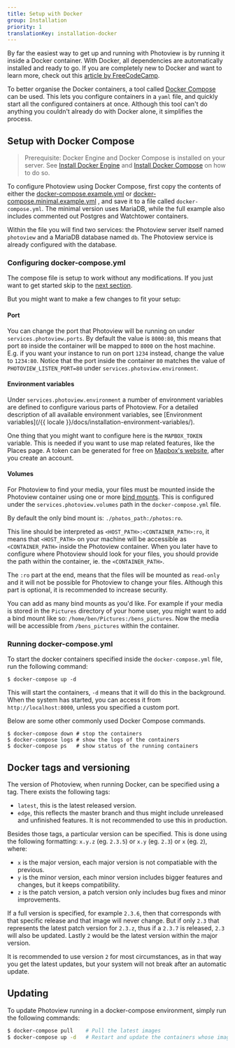 ```yaml
---
title: Setup with Docker
group: Installation
priority: 1
translationKey: installation-docker
---
```


By far the easiest way to get up and running with Photoview is by running it inside a Docker container.
With Docker, all dependencies are automatically installed and ready to go.
If you are completely new to Docker and want to learn more, check out this [article by FreeCodeCamp][docker-simplified].

To better organise the Docker containers, a tool called [Docker Compose][docker-compose] can be used.
This lets you configure containers in a `yaml` file, and quickly start all the configured containers at once.
Although this tool can't do anything you couldn't already do with Docker alone, it simplifies the process.

[docker-simplified]: https://www.freecodecamp.org/news/docker-simplified-96639a35ff36/
[docker-compose]: https://docs.docker.com/compose/

## Setup with Docker Compose

> Prerequisite: Docker Engine and Docker Compose is installed on your server.
> See [Install Docker Engine][docker-install] and [Install Docker Compose][install-docker-compose] on how to do so.

To configure Photoview using Docker Compose, first copy the contents of either the [docker-compose.example.yml][docker-compose.example.yml] or [docker-compose.minimal.example.yml][docker-compose.minimal.example.yml] ,
and save it to a file called `docker-compose.yml`. The minimal version uses MariaDB, while the full example also includes commented out Postgres and Watchtower containers.

Within the file you will find two services: the Photoview server itself named `photoview` and a MariaDB database named `db`.
The Photoview service is already configured with the database.

### Configuring docker-compose.yml

The compose file is setup to work without any modifications. If you just want to get started skip to the [next section](#running-docker-compose.yml).

But you might want to make a few changes to fit your setup:

#### Port

You can change the port that Photoview will be running on under `services.photoview.ports`.
By default the value is `8000:80`, this means that port `80` inside the container will be mapped to `8000` on the host machine.
E.g. if you want your instance to run on port `1234` instead, change the value to `1234:80`.
Notice that the port inside the container `80` matches the value of `PHOTOVIEW_LISTEN_PORT=80` under `services.photoview.environment`.

#### Environment variables

Under `services.photoview.environment` a number of environment variables are defined
to configure various parts of Photoview. For a detailed description of all available environment variables,
see [Environment variables](/{{ locale }}/docs/installation-environment-variables/).

One thing that you might want to configure here is the `MAPBOX_TOKEN` variable.
This is needed if you want to use map related features, like the Places page.
A token can be generated for free on [Mapbox's website][mapbox-access-token], after you create an account.

#### Volumes

For Photoview to find your media, your files must be mounted inside the Photoview container using one or more [bind mounts][docker-bind-mount].
This is configured under the `services.photoview.volumes` path in the `docker-compose.yml` file.

By default the only bind mount is: `./photos_path:/photos:ro`.

This line should be interpreted as `<HOST_PATH>:<CONTAINER_PATH>:ro`,
it means that `<HOST_PATH>` on your machine will be accessible as `<CONTAINER_PATH>` inside the Photoview container.
When you later have to configure where Photoview should look for your files, you should provide the path within the container, ie. the `<CONTAINER_PATH>`.

The `:ro` part at the end, means that the files will be mounted as `read-only` and it will not be possible for Photoview to change your files.
Although this part is optional, it is recommended to increase security.

You can add as many bind mounts as you'd like. For example if your media is stored in the `Pictures` directory of your home user,
you might want to add a bind mount like so: `/home/ben/Pictures:/bens_pictures`. Now the media will be accessible from `/bens_pictures` within the container.

### Running docker-compose.yml

To start the docker containers specified inside the `docker-compose.yml` file, run the following command:

```shell
$ docker-compose up -d
```

This will start the containers, `-d` means that it will do this in the background.
When the system has started, you can access it from `http://localhost:8000`, unless you specified a custom port.

Below are some other commonly used Docker Compose commands.

```shell
$ docker-compose down # stop the containers
$ docker-compose logs # show the logs of the containers
$ docker-compose ps   # show status of the running containers
```

[docker-install]: https://docs.docker.com/engine/install/
[install-docker-compose]: https://docs.docker.com/compose/install/
[docker-bind-mount]: https://docs.docker.com/storage/bind-mounts/
[docker-compose.example.yml]: https://github.com/photoview/photoview/blob/master/docker-compose%20example/docker-compose.example.yml
[docker-compose.minimal.example.yml]: https://github.com/photoview/photoview/blob/master/docker-compose%20example/docker-compose.minimal.example.yml
[mapbox-access-token]: https://account.mapbox.com/access-tokens/

## Docker tags and versioning

The version of Photoview, when running Docker, can be specified using a tag.
There exists the following tags:

- `latest`, this is the latest released version.
- `edge`, this reflects the master branch and thus might include unreleased and unfinished features. It is not recommended to use this in production.

Besides those tags, a particular version can be specified.
This is done using the following formatting: `x.y.z` (eg. `2.3.5`) or `x.y` (eg. `2.3`) or `x` (eg. `2`), where:

- `x` is the major version, each major version is not compatiable with the previous.
- `y` is the minor version, each minor version includes bigger features and changes, but it keeps compatibility.
- `z` is the patch version, a patch version only includes bug fixes and minor improvements.

If a full version is specified, for example `2.3.6`, then that corresponds with that specific release and that image will never change.
But if only `2.3` that represents the latest patch version for `2.3.z`, thus if a `2.3.7` is released, `2.3` will also be updated.
Lastly `2` would be the latest version within the major version.

It is recommended to use version `2` for most circumstances, as in that way you get the latest updates, but your system will not break after an automatic update.

## Updating

To update Photoview running in a docker-compose environment, simply run the following commands:

```bash
$ docker-compose pull    # Pull the latest images
$ docker-compose up -d   # Restart and update the containers whose images has changed
```
